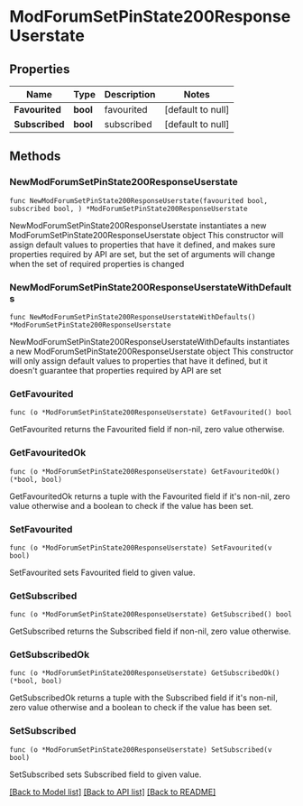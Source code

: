 # ModForumSetPinState200ResponseUserstate

## Properties

Name | Type | Description | Notes
------------ | ------------- | ------------- | -------------
**Favourited** | **bool** | favourited | [default to null]
**Subscribed** | **bool** | subscribed | [default to null]

## Methods

### NewModForumSetPinState200ResponseUserstate

`func NewModForumSetPinState200ResponseUserstate(favourited bool, subscribed bool, ) *ModForumSetPinState200ResponseUserstate`

NewModForumSetPinState200ResponseUserstate instantiates a new ModForumSetPinState200ResponseUserstate object
This constructor will assign default values to properties that have it defined,
and makes sure properties required by API are set, but the set of arguments
will change when the set of required properties is changed

### NewModForumSetPinState200ResponseUserstateWithDefaults

`func NewModForumSetPinState200ResponseUserstateWithDefaults() *ModForumSetPinState200ResponseUserstate`

NewModForumSetPinState200ResponseUserstateWithDefaults instantiates a new ModForumSetPinState200ResponseUserstate object
This constructor will only assign default values to properties that have it defined,
but it doesn't guarantee that properties required by API are set

### GetFavourited

`func (o *ModForumSetPinState200ResponseUserstate) GetFavourited() bool`

GetFavourited returns the Favourited field if non-nil, zero value otherwise.

### GetFavouritedOk

`func (o *ModForumSetPinState200ResponseUserstate) GetFavouritedOk() (*bool, bool)`

GetFavouritedOk returns a tuple with the Favourited field if it's non-nil, zero value otherwise
and a boolean to check if the value has been set.

### SetFavourited

`func (o *ModForumSetPinState200ResponseUserstate) SetFavourited(v bool)`

SetFavourited sets Favourited field to given value.


### GetSubscribed

`func (o *ModForumSetPinState200ResponseUserstate) GetSubscribed() bool`

GetSubscribed returns the Subscribed field if non-nil, zero value otherwise.

### GetSubscribedOk

`func (o *ModForumSetPinState200ResponseUserstate) GetSubscribedOk() (*bool, bool)`

GetSubscribedOk returns a tuple with the Subscribed field if it's non-nil, zero value otherwise
and a boolean to check if the value has been set.

### SetSubscribed

`func (o *ModForumSetPinState200ResponseUserstate) SetSubscribed(v bool)`

SetSubscribed sets Subscribed field to given value.



[[Back to Model list]](../README.md#documentation-for-models) [[Back to API list]](../README.md#documentation-for-api-endpoints) [[Back to README]](../README.md)


